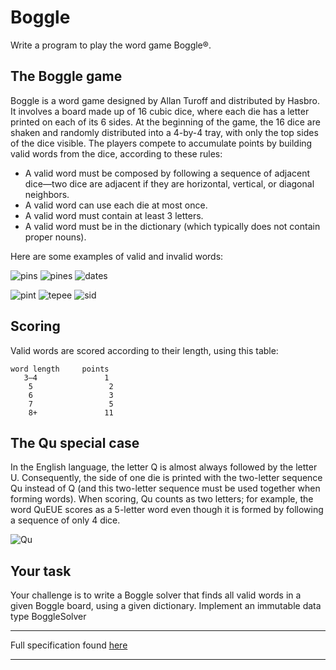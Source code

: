 # Boggle

Write a program to play the word game Boggle®.

## The Boggle game
Boggle is a word game designed by Allan Turoff and distributed by Hasbro. It involves a board made up of 16 cubic dice, where each die has a letter printed on each of its 6 sides. At the beginning of the game, the 16 dice are shaken and randomly distributed into a 4-by-4 tray, with only the top sides of the dice visible. The players compete to accumulate points by building valid words from the dice, according to these rules:

 - A valid word must be composed by following a sequence of adjacent dice—two dice are adjacent if they are horizontal, vertical, or diagonal neighbors.
 - A valid word can use each die at most once.
 - A valid word must contain at least 3 letters.
 - A valid word must be in the dictionary (which typically does not contain proper nouns).

Here are some examples of valid and invalid words:

![pins](https://coursera.cs.princeton.edu/algs4/assignments/boggle/pins.png)
![pines](https://coursera.cs.princeton.edu/algs4/assignments/boggle/pines.png)
![dates](https://coursera.cs.princeton.edu/algs4/assignments/boggle/dates.png)

![pint](https://coursera.cs.princeton.edu/algs4/assignments/boggle/pint.png)
![tepee](https://coursera.cs.princeton.edu/algs4/assignments/boggle/tepee.png)
![sid](https://coursera.cs.princeton.edu/algs4/assignments/boggle/sid.png)

## Scoring
Valid words are scored according to their length, using this table:

    word length	  	points
       3–4		         1
        5		          2
        6		          3
        7		          5
        8+		         11
        
## The Qu special case
In the English language, the letter Q is almost always followed by the letter U. Consequently, the side of one die is printed with the two-letter sequence Qu instead of Q (and this two-letter sequence must be used together when forming words). When scoring, Qu counts as two letters; for example, the word QuEUE scores as a 5-letter word even though it is formed by following a sequence of only 4 dice.

![Qu](https://coursera.cs.princeton.edu/algs4/assignments/boggle/Qu.png)

## Your task
Your challenge is to write a Boggle solver that finds all valid words in a given Boggle board, using a given dictionary. Implement an immutable data type BoggleSolver 

***

Full specification found [here](https://coursera.cs.princeton.edu/algs4/assignments/boggle/specification.php)

***



